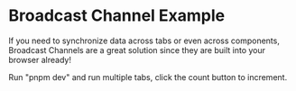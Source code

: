# Broadcast Channel Example

If you need to synchronize data across tabs or even across components, Broadcast Channels are a great solution since they are built into your browser already!

Run "pnpm dev" and run multiple tabs, click the count button to increment.
